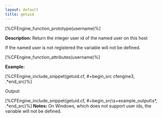 ```yaml
---
layout: default
title: getuid
---
```


[%CFEngine_function_prototype(username)%]

**Description:** Return the integer user id of the named user on this host

If the named user is not registered the variable will not be defined.

[%CFEngine_function_attributes(username)%]

**Example:**

[%CFEngine_include_snippet(getuid.cf, #\+begin_src cfengine3, .*end_src)%]

Output:

[%CFEngine_include_snippet(getuid.cf, #\+begin_src\s+example_output\s*, .*end_src)%]
**Notes:**
On Windows, which does not support user ids, the variable will not
be defined.
